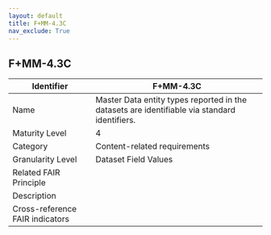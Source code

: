 ```yaml
---
layout: default
title: F+MM-4.3C
nav_exclude: True
---
```


## F+MM-4.3C

| Identifier | F+MM-4.3C |
| --------- | ----------|
| Name | Master Data entity types reported in the datasets are identifiable via standard identifiers. |
| Maturity Level | 4 |
| Category | Content-related requirements |
| Granularity Level | Dataset Field Values |
| Related FAIR Principle | |
| Description | |
| Cross-reference FAIR indicators | |
